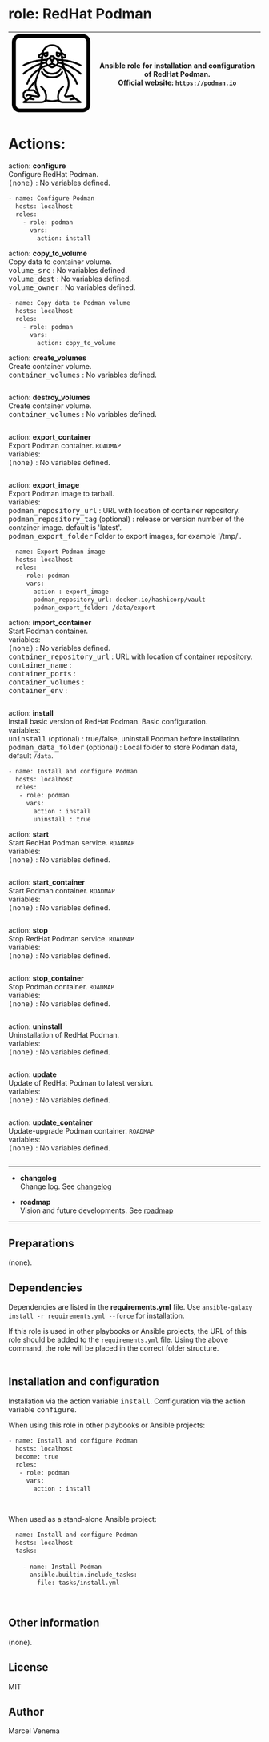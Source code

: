 # role: RedHat Podman

| ![Podman Icon](media/icon_podman.png) | Ansible role for installation and configuration of RedHat Podman.<br>Official website: `https://podman.io`
|---|---|

# Actions:

action: **configure**<br>
Configure RedHat Podman.<br>
<kbd>(none)</kbd> : No variables defined.<br>

```
- name: Configure Podman
  hosts: localhost
  roles:
    - role: podman
      vars:
        action: install
```

action: **copy_to_volume**<br>
Copy data to container volume.<br>
<kbd>volume_src</kbd> : No variables defined.<br>
<kbd>volume_dest</kbd> : No variables defined.<br>
<kbd>volume_owner</kbd> : No variables defined.<br>

```
- name: Copy data to Podman volume
  hosts: localhost
  roles:
    - role: podman
      vars:
        action: copy_to_volume

```

action: **create_volumes**<br>
Create container volume.<br>
<kbd>container_volumes</kbd> : No variables defined.<br>

```

```

action: **destroy_volumes**<br>
Create container volume.<br>
<kbd>container_volumes</kbd> : No variables defined.<br>

```

```

action: **export_container**<br>
Export Podman container. `ROADMAP`<br>
variables:<br>
<kbd>(none)</kbd> : No variables defined.<br>

```

```

action: **export_image**<br>
Export Podman image to tarball.<br>
variables:<br>
<kbd>podman_repository_url</kbd> : URL with location of container repository.<br>
<kbd>podman_repository_tag</kbd> (optional) : release or version number of the container image. default is 'latest'.<br>
<kbd>podman_export_folder</kbd> Folder to export images, for example '/tmp/'.<br>

```
- name: Export Podman image
  hosts: localhost
  roles:
   - role: podman
     vars:
       action : export_image
       podman_repository_url: docker.io/hashicorp/vault
       podman_export_folder: /data/export
```

action: **import_container**<br>
Start Podman container.<br>
variables:<br>
<kbd>(none)</kbd> : No variables defined.<br>
<kbd>container_repository_url</kbd> : URL with location of container repository.<br>
<kbd>container_name</kbd> : <br>
<kbd>container_ports</kbd> : <br>
<kbd>container_volumes</kbd> : <br>
<kbd>container_env</kbd> : <br>

```

```


action: **install**<br>
Install basic version of RedHat Podman. Basic configuration.<br>
variables:<br/>
<kbd>uninstall</kbd> (optional) : true/false, uninstall Podman before installation.<br>
<kbd>podman_data_folder</kbd> (optional) : Local folder to store Podman data, default `/data`.<br>

```
- name: Install and configure Podman
  hosts: localhost
  roles:
   - role: podman
     vars:
       action : install
       uninstall : true
```

action: **start**<br>
Start RedHat Podman service. `ROADMAP`<br>
variables:<br/>
<kbd>(none)</kbd> : No variables defined.<br>

```

```


action: **start_container**<br/>
Start Podman container. `ROADMAP`<br>
variables:<br/>
<kbd>(none)</kbd> : No variables defined.<br>

```

```


action: **stop**<br/>
Stop RedHat Podman service. `ROADMAP`<br>
variables:<br>
<kbd>(none)</kbd> : No variables defined.<br>


```

```

action: **stop_container**<br>
Stop Podman container. `ROADMAP`<br>
variables:<br>
<kbd>(none)</kbd> : No variables defined.<br>

```

```

action: **uninstall**<br>
Uninstallation of RedHat Podman.<br>
variables:<br>
<kbd>(none)</kbd> : No variables defined.<br>

```

```

action: **update**<br>
Update of RedHat Podman to latest version.<br>
variables:<br>
<kbd>(none)</kbd> : No variables defined.<br>

```

```

action: **update_container**<br>
Update-upgrade Podman container. `ROADMAP`<br>
variables:<br>
<kbd>(none)</kbd> : No variables defined.<br>

```

```

***

- **changelog**<br>
  Change log.
  See [changelog](CHANGELOG.md)

- **roadmap**<br/>
  Vision and future developments.
  See [roadmap](ROADMAP.md)

***

## Preparations
(none).<br/>


## Dependencies
Dependencies are listed in the **requirements.yml** file. Use `ansible-galaxy install -r requirements.yml --force` for installation.<br/>

If this role is used in other playbooks or Ansible projects, the URL of this role should be added to the `requirements.yml` file. Using the above command, the role will be placed in the correct folder structure.<br/>
<br/>

## Installation and configuration
Installation via the action variable <kbd>install</kbd>. Configuration via the action variable <kbd>configure</kbd>.<br/>

When using this role in other playbooks or Ansible projects:<br/>
```
- name: Install and configure Podman
  hosts: localhost
  become: true
  roles:
   - role: podman
     vars:
       action : install
```
<br/>

When used as a stand-alone Ansible project:<br/>
```
- name: Install and configure Podman
  hosts: localhost
  tasks:

    - name: Install Podman
      ansible.builtin.include_tasks:
        file: tasks/install.yml
```
<br/>


## Other information
(none).<br/>

## License
MIT


## Author
Marcel Venema
